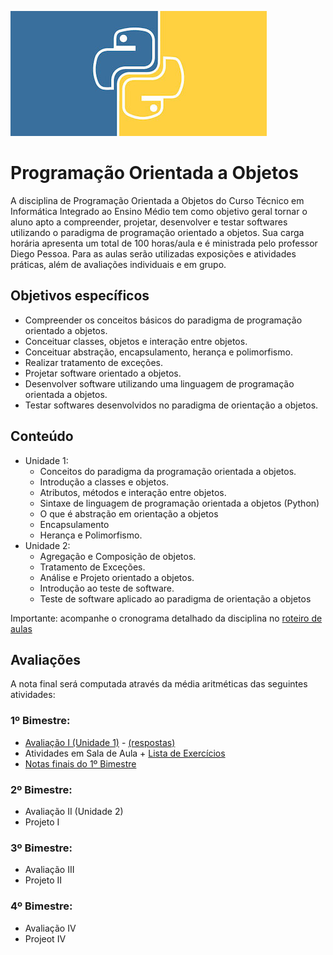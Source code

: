 ![Banner da disciplina](assets/logo.jpg)

# Programação Orientada a Objetos

A disciplina de Programação Orientada a Objetos do Curso Técnico em Informática Integrado ao Ensino Médio tem como objetivo geral tornar o aluno apto a compreender, projetar, desenvolver e testar softwares utilizando o paradigma de programação orientado a objetos. Sua carga horária apresenta um total de 100 horas/aula e é ministrada pelo professor Diego Pessoa. Para as aulas serão utilizadas exposições e atividades práticas, além de avaliações individuais e em grupo.

## Objetivos específicos
* Compreender os conceitos básicos do paradigma de programação orientado a objetos.
* Conceituar classes, objetos e interação entre objetos.
* Conceituar abstração, encapsulamento, herança e polimorfismo.
* Realizar tratamento de exceções.
* Projetar software orientado a objetos.
* Desenvolver software utilizando uma linguagem de programação orientada a objetos.
* Testar softwares desenvolvidos no paradigma de orientação a objetos.

## Conteúdo
- Unidade 1:
  * Conceitos do paradigma da programação orientada a objetos.
  * Introdução a classes e objetos.
  * Atributos, métodos e interação entre objetos.
  * Sintaxe de linguagem de programação orientada a objetos (Python)
  * O que é abstração em orientação a objetos
  * Encapsulamento
  * Herança e Polimorfismo.
- Unidade 2:
  * Agregação e Composição de objetos.
  * Tratamento de Exceções.
  * Análise e Projeto orientado a objetos.
  * Introdução ao teste de software.
  * Teste de software aplicado ao paradigma de orientação a objetos

Importante: acompanhe o cronograma detalhado da disciplina no [roteiro de aulas](docs/ROTEIRO.md)

## Avaliações

A nota final será computada através da média aritméticas das seguintes atividades:

### 1º Bimestre:
* [Avaliação I (Unidade 1)](assets/provas/prova-1/poo-avaliacao-1.pdf) -   [(respostas)](https://github.com/ifpb/intin-poo/tree/master/assets/provas/prova-1/)
* Atividades em Sala de Aula + [Lista de Exercícios](https://ifpb.github.io/intin-poo/assets/listas/LISTA-01.html)
* [Notas finais do 1º Bimestre](docs/intin-poo-notas.pdf)

### 2º Bimestre:
* Avaliação II (Unidade 2)
* Projeto I

### 3º Bimestre:
* Avaliação III
* Projeto II

### 4º Bimestre:
* Avaliação IV
* Projeot IV
